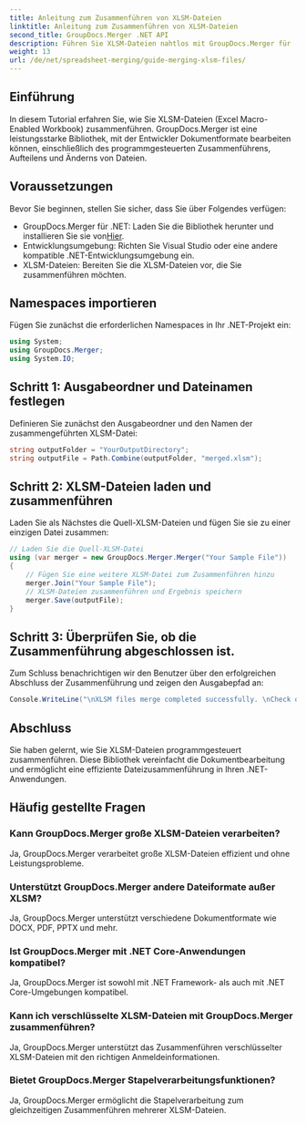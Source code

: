 ```yaml
---
title: Anleitung zum Zusammenführen von XLSM-Dateien
linktitle: Anleitung zum Zusammenführen von XLSM-Dateien
second_title: GroupDocs.Merger .NET API
description: Führen Sie XLSM-Dateien nahtlos mit GroupDocs.Merger für .NET zusammen. Kombinieren Sie Excel-Arbeitsmappen effizient programmgesteuert. Verbessern Sie Ihre Möglichkeiten zur Dokumentbearbeitung.
weight: 13
url: /de/net/spreadsheet-merging/guide-merging-xlsm-files/
---
```

## Einführung
In diesem Tutorial erfahren Sie, wie Sie XLSM-Dateien (Excel Macro-Enabled Workbook) zusammenführen. GroupDocs.Merger ist eine leistungsstarke Bibliothek, mit der Entwickler Dokumentformate bearbeiten können, einschließlich des programmgesteuerten Zusammenführens, Aufteilens und Änderns von Dateien.
## Voraussetzungen
Bevor Sie beginnen, stellen Sie sicher, dass Sie über Folgendes verfügen:
-  GroupDocs.Merger für .NET: Laden Sie die Bibliothek herunter und installieren Sie sie von[Hier](https://releases.groupdocs.com/merger/net/).
- Entwicklungsumgebung: Richten Sie Visual Studio oder eine andere kompatible .NET-Entwicklungsumgebung ein.
- XLSM-Dateien: Bereiten Sie die XLSM-Dateien vor, die Sie zusammenführen möchten.

## Namespaces importieren
Fügen Sie zunächst die erforderlichen Namespaces in Ihr .NET-Projekt ein:
```csharp
using System; 
using GroupDocs.Merger;
using System.IO;
```
## Schritt 1: Ausgabeordner und Dateinamen festlegen
Definieren Sie zunächst den Ausgabeordner und den Namen der zusammengeführten XLSM-Datei:
```csharp
string outputFolder = "YourOutputDirectory";
string outputFile = Path.Combine(outputFolder, "merged.xlsm");
```
## Schritt 2: XLSM-Dateien laden und zusammenführen
Laden Sie als Nächstes die Quell-XLSM-Dateien und fügen Sie sie zu einer einzigen Datei zusammen:
```csharp
// Laden Sie die Quell-XLSM-Datei
using (var merger = new GroupDocs.Merger.Merger("Your Sample File"))
{
    // Fügen Sie eine weitere XLSM-Datei zum Zusammenführen hinzu
    merger.Join("Your Sample File");
    // XLSM-Dateien zusammenführen und Ergebnis speichern
    merger.Save(outputFile);
}
```
## Schritt 3: Überprüfen Sie, ob die Zusammenführung abgeschlossen ist.
Zum Schluss benachrichtigen wir den Benutzer über den erfolgreichen Abschluss der Zusammenführung und zeigen den Ausgabepfad an:
```csharp
Console.WriteLine("\nXLSM files merge completed successfully. \nCheck output in {0}", outputFolder);
```

## Abschluss
Sie haben gelernt, wie Sie XLSM-Dateien programmgesteuert zusammenführen. Diese Bibliothek vereinfacht die Dokumentbearbeitung und ermöglicht eine effiziente Dateizusammenführung in Ihren .NET-Anwendungen.

## Häufig gestellte Fragen
### Kann GroupDocs.Merger große XLSM-Dateien verarbeiten?
Ja, GroupDocs.Merger verarbeitet große XLSM-Dateien effizient und ohne Leistungsprobleme.
### Unterstützt GroupDocs.Merger andere Dateiformate außer XLSM?
Ja, GroupDocs.Merger unterstützt verschiedene Dokumentformate wie DOCX, PDF, PPTX und mehr.
### Ist GroupDocs.Merger mit .NET Core-Anwendungen kompatibel?
Ja, GroupDocs.Merger ist sowohl mit .NET Framework- als auch mit .NET Core-Umgebungen kompatibel.
### Kann ich verschlüsselte XLSM-Dateien mit GroupDocs.Merger zusammenführen?
Ja, GroupDocs.Merger unterstützt das Zusammenführen verschlüsselter XLSM-Dateien mit den richtigen Anmeldeinformationen.
### Bietet GroupDocs.Merger Stapelverarbeitungsfunktionen?
Ja, GroupDocs.Merger ermöglicht die Stapelverarbeitung zum gleichzeitigen Zusammenführen mehrerer XLSM-Dateien.